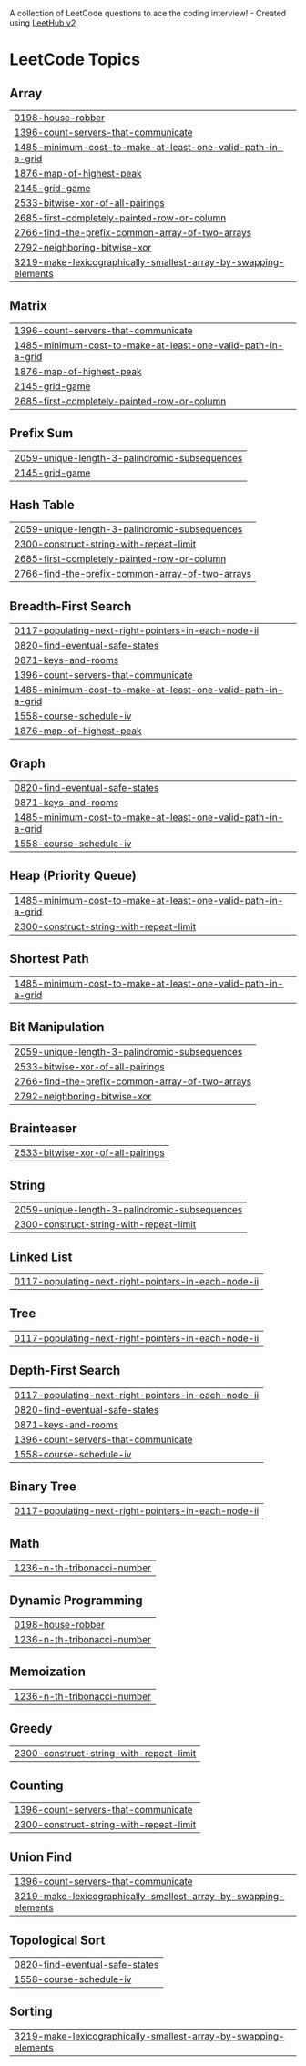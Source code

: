 A collection of LeetCode questions to ace the coding interview! - Created using [LeetHub v2](https://github.com/arunbhardwaj/LeetHub-2.0)
<!---LeetCode Topics Start-->
# LeetCode Topics
## Array
|  |
| ------- |
| [0198-house-robber](https://github.com/abdulrafayl226825/Leetcode/tree/master/0198-house-robber) |
| [1396-count-servers-that-communicate](https://github.com/abdulrafayl226825/Leetcode/tree/master/1396-count-servers-that-communicate) |
| [1485-minimum-cost-to-make-at-least-one-valid-path-in-a-grid](https://github.com/abdulrafayl226825/Leetcode/tree/master/1485-minimum-cost-to-make-at-least-one-valid-path-in-a-grid) |
| [1876-map-of-highest-peak](https://github.com/abdulrafayl226825/Leetcode/tree/master/1876-map-of-highest-peak) |
| [2145-grid-game](https://github.com/abdulrafayl226825/Leetcode/tree/master/2145-grid-game) |
| [2533-bitwise-xor-of-all-pairings](https://github.com/abdulrafayl226825/Leetcode/tree/master/2533-bitwise-xor-of-all-pairings) |
| [2685-first-completely-painted-row-or-column](https://github.com/abdulrafayl226825/Leetcode/tree/master/2685-first-completely-painted-row-or-column) |
| [2766-find-the-prefix-common-array-of-two-arrays](https://github.com/abdulrafayl226825/Leetcode/tree/master/2766-find-the-prefix-common-array-of-two-arrays) |
| [2792-neighboring-bitwise-xor](https://github.com/abdulrafayl226825/Leetcode/tree/master/2792-neighboring-bitwise-xor) |
| [3219-make-lexicographically-smallest-array-by-swapping-elements](https://github.com/abdulrafayl226825/Leetcode/tree/master/3219-make-lexicographically-smallest-array-by-swapping-elements) |
## Matrix
|  |
| ------- |
| [1396-count-servers-that-communicate](https://github.com/abdulrafayl226825/Leetcode/tree/master/1396-count-servers-that-communicate) |
| [1485-minimum-cost-to-make-at-least-one-valid-path-in-a-grid](https://github.com/abdulrafayl226825/Leetcode/tree/master/1485-minimum-cost-to-make-at-least-one-valid-path-in-a-grid) |
| [1876-map-of-highest-peak](https://github.com/abdulrafayl226825/Leetcode/tree/master/1876-map-of-highest-peak) |
| [2145-grid-game](https://github.com/abdulrafayl226825/Leetcode/tree/master/2145-grid-game) |
| [2685-first-completely-painted-row-or-column](https://github.com/abdulrafayl226825/Leetcode/tree/master/2685-first-completely-painted-row-or-column) |
## Prefix Sum
|  |
| ------- |
| [2059-unique-length-3-palindromic-subsequences](https://github.com/abdulrafayl226825/Leetcode/tree/master/2059-unique-length-3-palindromic-subsequences) |
| [2145-grid-game](https://github.com/abdulrafayl226825/Leetcode/tree/master/2145-grid-game) |
## Hash Table
|  |
| ------- |
| [2059-unique-length-3-palindromic-subsequences](https://github.com/abdulrafayl226825/Leetcode/tree/master/2059-unique-length-3-palindromic-subsequences) |
| [2300-construct-string-with-repeat-limit](https://github.com/abdulrafayl226825/Leetcode/tree/master/2300-construct-string-with-repeat-limit) |
| [2685-first-completely-painted-row-or-column](https://github.com/abdulrafayl226825/Leetcode/tree/master/2685-first-completely-painted-row-or-column) |
| [2766-find-the-prefix-common-array-of-two-arrays](https://github.com/abdulrafayl226825/Leetcode/tree/master/2766-find-the-prefix-common-array-of-two-arrays) |
## Breadth-First Search
|  |
| ------- |
| [0117-populating-next-right-pointers-in-each-node-ii](https://github.com/abdulrafayl226825/Leetcode/tree/master/0117-populating-next-right-pointers-in-each-node-ii) |
| [0820-find-eventual-safe-states](https://github.com/abdulrafayl226825/Leetcode/tree/master/0820-find-eventual-safe-states) |
| [0871-keys-and-rooms](https://github.com/abdulrafayl226825/Leetcode/tree/master/0871-keys-and-rooms) |
| [1396-count-servers-that-communicate](https://github.com/abdulrafayl226825/Leetcode/tree/master/1396-count-servers-that-communicate) |
| [1485-minimum-cost-to-make-at-least-one-valid-path-in-a-grid](https://github.com/abdulrafayl226825/Leetcode/tree/master/1485-minimum-cost-to-make-at-least-one-valid-path-in-a-grid) |
| [1558-course-schedule-iv](https://github.com/abdulrafayl226825/Leetcode/tree/master/1558-course-schedule-iv) |
| [1876-map-of-highest-peak](https://github.com/abdulrafayl226825/Leetcode/tree/master/1876-map-of-highest-peak) |
## Graph
|  |
| ------- |
| [0820-find-eventual-safe-states](https://github.com/abdulrafayl226825/Leetcode/tree/master/0820-find-eventual-safe-states) |
| [0871-keys-and-rooms](https://github.com/abdulrafayl226825/Leetcode/tree/master/0871-keys-and-rooms) |
| [1485-minimum-cost-to-make-at-least-one-valid-path-in-a-grid](https://github.com/abdulrafayl226825/Leetcode/tree/master/1485-minimum-cost-to-make-at-least-one-valid-path-in-a-grid) |
| [1558-course-schedule-iv](https://github.com/abdulrafayl226825/Leetcode/tree/master/1558-course-schedule-iv) |
## Heap (Priority Queue)
|  |
| ------- |
| [1485-minimum-cost-to-make-at-least-one-valid-path-in-a-grid](https://github.com/abdulrafayl226825/Leetcode/tree/master/1485-minimum-cost-to-make-at-least-one-valid-path-in-a-grid) |
| [2300-construct-string-with-repeat-limit](https://github.com/abdulrafayl226825/Leetcode/tree/master/2300-construct-string-with-repeat-limit) |
## Shortest Path
|  |
| ------- |
| [1485-minimum-cost-to-make-at-least-one-valid-path-in-a-grid](https://github.com/abdulrafayl226825/Leetcode/tree/master/1485-minimum-cost-to-make-at-least-one-valid-path-in-a-grid) |
## Bit Manipulation
|  |
| ------- |
| [2059-unique-length-3-palindromic-subsequences](https://github.com/abdulrafayl226825/Leetcode/tree/master/2059-unique-length-3-palindromic-subsequences) |
| [2533-bitwise-xor-of-all-pairings](https://github.com/abdulrafayl226825/Leetcode/tree/master/2533-bitwise-xor-of-all-pairings) |
| [2766-find-the-prefix-common-array-of-two-arrays](https://github.com/abdulrafayl226825/Leetcode/tree/master/2766-find-the-prefix-common-array-of-two-arrays) |
| [2792-neighboring-bitwise-xor](https://github.com/abdulrafayl226825/Leetcode/tree/master/2792-neighboring-bitwise-xor) |
## Brainteaser
|  |
| ------- |
| [2533-bitwise-xor-of-all-pairings](https://github.com/abdulrafayl226825/Leetcode/tree/master/2533-bitwise-xor-of-all-pairings) |
## String
|  |
| ------- |
| [2059-unique-length-3-palindromic-subsequences](https://github.com/abdulrafayl226825/Leetcode/tree/master/2059-unique-length-3-palindromic-subsequences) |
| [2300-construct-string-with-repeat-limit](https://github.com/abdulrafayl226825/Leetcode/tree/master/2300-construct-string-with-repeat-limit) |
## Linked List
|  |
| ------- |
| [0117-populating-next-right-pointers-in-each-node-ii](https://github.com/abdulrafayl226825/Leetcode/tree/master/0117-populating-next-right-pointers-in-each-node-ii) |
## Tree
|  |
| ------- |
| [0117-populating-next-right-pointers-in-each-node-ii](https://github.com/abdulrafayl226825/Leetcode/tree/master/0117-populating-next-right-pointers-in-each-node-ii) |
## Depth-First Search
|  |
| ------- |
| [0117-populating-next-right-pointers-in-each-node-ii](https://github.com/abdulrafayl226825/Leetcode/tree/master/0117-populating-next-right-pointers-in-each-node-ii) |
| [0820-find-eventual-safe-states](https://github.com/abdulrafayl226825/Leetcode/tree/master/0820-find-eventual-safe-states) |
| [0871-keys-and-rooms](https://github.com/abdulrafayl226825/Leetcode/tree/master/0871-keys-and-rooms) |
| [1396-count-servers-that-communicate](https://github.com/abdulrafayl226825/Leetcode/tree/master/1396-count-servers-that-communicate) |
| [1558-course-schedule-iv](https://github.com/abdulrafayl226825/Leetcode/tree/master/1558-course-schedule-iv) |
## Binary Tree
|  |
| ------- |
| [0117-populating-next-right-pointers-in-each-node-ii](https://github.com/abdulrafayl226825/Leetcode/tree/master/0117-populating-next-right-pointers-in-each-node-ii) |
## Math
|  |
| ------- |
| [1236-n-th-tribonacci-number](https://github.com/abdulrafayl226825/Leetcode/tree/master/1236-n-th-tribonacci-number) |
## Dynamic Programming
|  |
| ------- |
| [0198-house-robber](https://github.com/abdulrafayl226825/Leetcode/tree/master/0198-house-robber) |
| [1236-n-th-tribonacci-number](https://github.com/abdulrafayl226825/Leetcode/tree/master/1236-n-th-tribonacci-number) |
## Memoization
|  |
| ------- |
| [1236-n-th-tribonacci-number](https://github.com/abdulrafayl226825/Leetcode/tree/master/1236-n-th-tribonacci-number) |
## Greedy
|  |
| ------- |
| [2300-construct-string-with-repeat-limit](https://github.com/abdulrafayl226825/Leetcode/tree/master/2300-construct-string-with-repeat-limit) |
## Counting
|  |
| ------- |
| [1396-count-servers-that-communicate](https://github.com/abdulrafayl226825/Leetcode/tree/master/1396-count-servers-that-communicate) |
| [2300-construct-string-with-repeat-limit](https://github.com/abdulrafayl226825/Leetcode/tree/master/2300-construct-string-with-repeat-limit) |
## Union Find
|  |
| ------- |
| [1396-count-servers-that-communicate](https://github.com/abdulrafayl226825/Leetcode/tree/master/1396-count-servers-that-communicate) |
| [3219-make-lexicographically-smallest-array-by-swapping-elements](https://github.com/abdulrafayl226825/Leetcode/tree/master/3219-make-lexicographically-smallest-array-by-swapping-elements) |
## Topological Sort
|  |
| ------- |
| [0820-find-eventual-safe-states](https://github.com/abdulrafayl226825/Leetcode/tree/master/0820-find-eventual-safe-states) |
| [1558-course-schedule-iv](https://github.com/abdulrafayl226825/Leetcode/tree/master/1558-course-schedule-iv) |
## Sorting
|  |
| ------- |
| [3219-make-lexicographically-smallest-array-by-swapping-elements](https://github.com/abdulrafayl226825/Leetcode/tree/master/3219-make-lexicographically-smallest-array-by-swapping-elements) |
<!---LeetCode Topics End-->